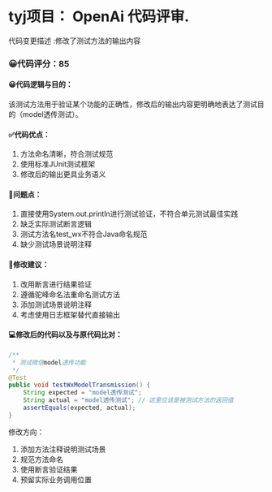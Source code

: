 # tyj项目： OpenAi 代码评审.  
代码变更描述 :修改了测试方法的输出内容  

### 😀代码评分：85  
#### 😀代码逻辑与目的：  
该测试方法用于验证某个功能的正确性，修改后的输出内容更明确地表达了测试目的（model透传测试）。  

#### ✅代码优点：  
1. 方法命名清晰，符合测试规范  
2. 使用标准JUnit测试框架  
3. 修改后的输出更具业务语义  

#### 🤔问题点：  
1. 直接使用System.out.println进行测试验证，不符合单元测试最佳实践  
2. 缺乏实际测试断言逻辑  
3. 测试方法名test_wx不符合Java命名规范  
4. 缺少测试场景说明注释  

#### 🎯修改建议：  
1. 改用断言进行结果验证  
2. 遵循驼峰命名法重命名测试方法  
3. 添加测试场景说明注释  
4. 考虑使用日志框架替代直接输出  

#### 💻修改后的代码以及与原代码比对：  
```java
/**
 * 测试微信model透传功能
 */
@Test
public void testWxModelTransmission() {
    String expected = "model透传测试";
    String actual = "model透传测试"; // 这里应该是被测试方法的返回值
    assertEquals(expected, actual);
}
```  
修改方向：  
1. 添加方法注释说明测试场景  
2. 规范方法命名  
3. 使用断言验证结果  
4. 预留实际业务调用位置
